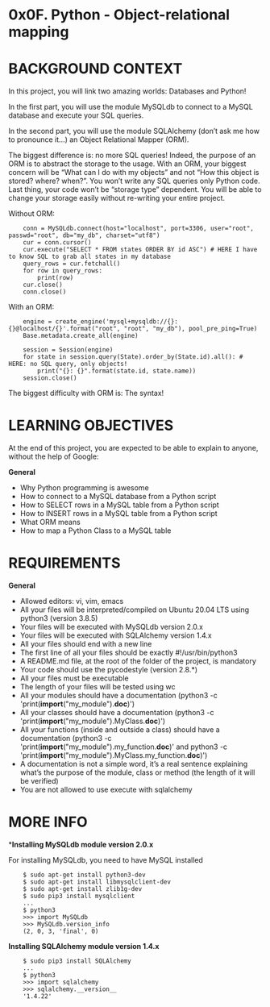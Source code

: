 # 0x0F. Python - Object-relational mapping

# BACKGROUND CONTEXT
In this project, you will link two amazing worlds: Databases and Python!

In the first part, you will use the module MySQLdb to connect to a MySQL database and execute your SQL queries.

In the second part, you will use the module SQLAlchemy (don’t ask me how to pronounce it…) an Object Relational Mapper (ORM).

The biggest difference is: no more SQL queries! Indeed, the purpose of an ORM is to abstract the storage to the usage. With an ORM, your biggest concern will be “What can I do with my objects” and not “How this object is stored? where? when?”. You won’t write any SQL queries only Python code. Last thing, your code won’t be “storage type” dependent. You will be able to change your storage easily without re-writing your entire project.

Without ORM:

		conn = MySQLdb.connect(host="localhost", port=3306, user="root", passwd="root", db="my_db", charset="utf8")
		cur = conn.cursor()
		cur.execute("SELECT * FROM states ORDER BY id ASC") # HERE I have to know SQL to grab all states in my database
		query_rows = cur.fetchall()
		for row in query_rows:
		    print(row)
		cur.close()
		conn.close()


With an ORM:

		engine = create_engine('mysql+mysqldb://{}:{}@localhost/{}'.format("root", "root", "my_db"), pool_pre_ping=True)
		Base.metadata.create_all(engine)

		session = Session(engine)
		for state in session.query(State).order_by(State.id).all(): # HERE: no SQL query, only objects!
		    print("{}: {}".format(state.id, state.name))
		session.close()

The biggest difficulty with ORM is: The syntax!



# LEARNING OBJECTIVES
At the end of this project, you are expected to be able to explain to anyone, without the help of Google:

**General**
- Why Python programming is awesome
- How to connect to a MySQL database from a Python script
- How to SELECT rows in a MySQL table from a Python script
- How to INSERT rows in a MySQL table from a Python script
- What ORM means
- How to map a Python Class to a MySQL table


# REQUIREMENTS
**General**

- Allowed editors: vi, vim, emacs
- All your files will be interpreted/compiled on Ubuntu 20.04 LTS using python3 (version 3.8.5)
- Your files will be executed with MySQLdb version 2.0.x
- Your files will be executed with SQLAlchemy version 1.4.x
- All your files should end with a new line
- The first line of all your files should be exactly #!/usr/bin/python3
- A README.md file, at the root of the folder of the project, is mandatory
- Your code should use the pycodestyle (version 2.8.*)
- All your files must be executable
- The length of your files will be tested using wc
- All your modules should have a documentation (python3 -c 'print(__import__("my_module").__doc__)')
- All your classes should have a documentation (python3 -c 'print(__import__("my_module").MyClass.__doc__)')
- All your functions (inside and outside a class) should have a documentation (python3 -c 'print(__import__("my_module").my_function.__doc__)' and python3 -c 'print(__import__("my_module").MyClass.my_function.__doc__)')
- A documentation is not a simple word, it’s a real sentence explaining what’s the purpose of the module, class or method (the length of it will be verified)
- You are not allowed to use execute with sqlalchemy


# MORE INFO
***Installing MySQLdb module version 2.0.x**

For installing MySQLdb, you need to have MySQL installed


		$ sudo apt-get install python3-dev
		$ sudo apt-get install libmysqlclient-dev
		$ sudo apt-get install zlib1g-dev
		$ sudo pip3 install mysqlclient
		...
		$ python3
		>>> import MySQLdb
		>>> MySQLdb.version_info 
		(2, 0, 3, 'final', 0)

**Installing SQLAlchemy module version 1.4.x**

		$ sudo pip3 install SQLAlchemy
		...
		$ python3
		>>> import sqlalchemy
		>>> sqlalchemy.__version__ 
		'1.4.22'



